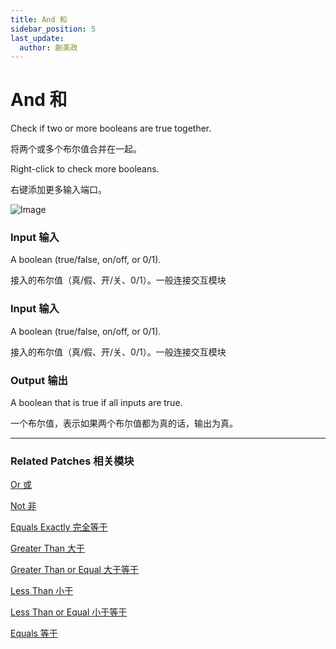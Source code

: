 ```yaml
---
title: And 和
sidebar_position: 5
last_update:
  author: 蒯美政
---
```


# And 和

Check if two or more booleans are true together.

将两个或多个布尔值合并在一起。

Right-click to check more booleans.

右键添加更多输入端口。

![Image](@site/static/img/docs/Logic/and.png)

### Input 输入

A boolean (true/false, on/off, or 0/1).

接入的布尔值（真/假、开/关、0/1）。一般连接交互模块

### Input 输入

A boolean (true/false, on/off, or 0/1).

接入的布尔值（真/假、开/关、0/1）。一般连接交互模块

### Output 输出

A boolean that is true if all inputs are true.

一个布尔值，表示如果两个布尔值都为真的话，输出为真。

------

### Related Patches 相关模块

[Or 或](./Or.md)

[Not 非](./Not.md)

[Equals Exactly 完全等于](./Equals%20Exactly.md)

[Greater Than 大于](./Greater%20Than.md)

[Greater Than or Equal 大于等于](./Greater%20Than%20or%20Equal.md)

[Less Than 小于](./Less%20Than.md)

[Less Than or Equal 小于等于](./Less%20Than%20or%20Equal.md)

[Equals 等于](./Equals.md)
